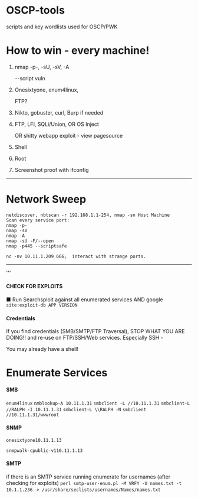 # OSCP-tools
scripts and key wordlists used for OSCP/PWK

# How to win - every machine!
1. nmap -p-, -sU, -sV, -A 

   --script vuln

2. Onesixtyone, enum4linux,

   FTP?

3. Nikto, gobuster, curl,
Burp if needed

4. FTP, LFI, SQLi/Union, OR OS Inject

   OR 
   shitty webapp exploit - view pagesource

5. Shell
6. Root
7. Screenshot proof with ifconfig


* * *

# Network Sweep

```
netdiscover, nbtscan -r ​192.168.1.1-254​, nmap -sn Host Machine
Scan every service port: 
nmap -p-
nmap -sV
nmap -A
nmap -sU -F/--open
nmap -p445 --scriptsafe 

nc -nv 10.11.1.209 666;  interact with strange ports.
```

* * *



'''

#### CHECK FOR EXPLOITS
■ Run ​Searchsploit​ against all enumerated services AND google
```site:exploit-db APP VERSION```
#### Credentials
If you find credentials (SMB/SMTP/FTP Traversal), STOP WHAT YOU
ARE DOING!! and re-use on FTP/SSH/Web services. Especially SSH -

You may already have a shell!

# Enumerate Services

#### SMB
```enum4linux```
```nmblookup-A 10.11.1.31```
```smbclient -L //10.11.1.31```
```smbclient-L //RALPH -I 10.11.1.31```
```smbclient-L \\RALPH -N```
```smbclient //10.11.1.31/wwwroot```
#### SNMP
```onesixtyone10.11.1.13```

```snmpwalk-cpublic-v110.11.1.13```
#### SMTP
if there is an SMTP service running enumerate for usernames (after checking for exploits)
```perl smtp-user-enum.pl -M VRFY -U names.txt -t 10.1.1.236```
```-> /usr/share/seclists/usernames/Names/names.txt```
